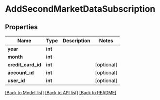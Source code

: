 # AddSecondMarketDataSubscription

## Properties
Name | Type | Description | Notes
------------ | ------------- | ------------- | -------------
**year** | **int** |  | 
**month** | **int** |  | 
**credit_card_id** | **int** |  | [optional] 
**account_id** | **int** |  | [optional] 
**user_id** | **int** |  | [optional] 

[[Back to Model list]](../README.md#documentation-for-models) [[Back to API list]](../README.md#documentation-for-api-endpoints) [[Back to README]](../README.md)


